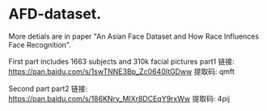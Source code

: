 
# AFD-dataset.
More detials are in paper "An Asian Face Dataset and How Race Influences Face Recognition".

First part includes 1663 subjects and 310k facial pictures
part1  链接: https://pan.baidu.com/s/1swTNNE3Bp_Zc0640ItGDww 提取码: qmft 

Second part
part2  链接: https://pan.baidu.com/s/186KNry_MIXr8DCEqY9rxWw 提取码: 4pij 


